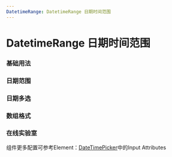 ```yaml
---
DatetimeRange: DatetimeRange 日期时间范围
---
```

# DatetimeRange 日期时间范围


### 基础用法

<ClientOnly>
<field-datetimerange-demo blockName="datetimerangeField1" onlineDemo="https://codepen.io/w3cmark/pen/pozZxzK"/>
</ClientOnly>

### 日期范围

<ClientOnly>
<field-datetimerange-demo blockName="datetimerangeField2" onlineDemo="https://codepen.io/w3cmark/pen/KKPGgxW"/>
</ClientOnly>

### 日期多选

<ClientOnly>
<field-datetimerange-demo blockName="datetimerangeField3" onlineDemo="https://codepen.io/w3cmark/pen/VwZEKVN"/>
</ClientOnly>

### 数组格式

<ClientOnly>
<field-datetimerange-demo blockName="datetimerangeField4" onlineDemo="https://codepen.io/w3cmark/pen/NWKORVb"/>
</ClientOnly>

### 在线实验室
<ClientOnly>
<ams-config name="datetimerange" type="field"/>
</ClientOnly>

组件更多配置可参考Element：[DateTimePicker](http://element-cn.eleme.io/#/zh-CN/component/datetime-picker)中的Input Attributes
